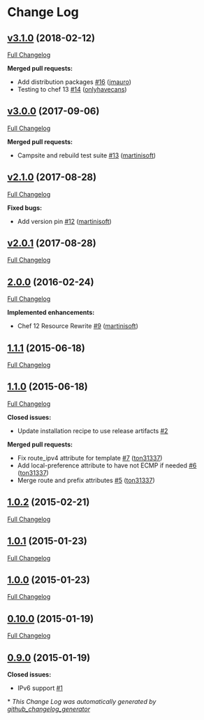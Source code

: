 # Change Log

## [v3.1.0](https://github.com/dnsimple/chef-exabgp/tree/v3.1.0) (2018-02-12)
[Full Changelog](https://github.com/dnsimple/chef-exabgp/compare/v3.0.0...v3.1.0)

**Merged pull requests:**

- Add distribution packages [\#16](https://github.com/dnsimple/chef-exabgp/pull/16) ([jmauro](https://github.com/jmauro))
- Testing to chef 13 [\#14](https://github.com/dnsimple/chef-exabgp/pull/14) ([onlyhavecans](https://github.com/onlyhavecans))

## [v3.0.0](https://github.com/dnsimple/chef-exabgp/tree/v3.0.0) (2017-09-06)
[Full Changelog](https://github.com/dnsimple/chef-exabgp/compare/v2.1.0...v3.0.0)

**Merged pull requests:**

- Campsite and rebuild test suite [\#13](https://github.com/dnsimple/chef-exabgp/pull/13) ([martinisoft](https://github.com/martinisoft))

## [v2.1.0](https://github.com/dnsimple/chef-exabgp/tree/v2.1.0) (2017-08-28)
[Full Changelog](https://github.com/dnsimple/chef-exabgp/compare/v2.0.1...v2.1.0)

**Fixed bugs:**

- Add version pin [\#12](https://github.com/dnsimple/chef-exabgp/pull/12) ([martinisoft](https://github.com/martinisoft))

## [v2.0.1](https://github.com/dnsimple/chef-exabgp/tree/v2.0.1) (2017-08-28)
[Full Changelog](https://github.com/dnsimple/chef-exabgp/compare/2.0.0...v2.0.1)

## [2.0.0](https://github.com/dnsimple/chef-exabgp/tree/2.0.0) (2016-02-24)
[Full Changelog](https://github.com/dnsimple/chef-exabgp/compare/1.1.1...2.0.0)

**Implemented enhancements:**

- Chef 12 Resource Rewrite [\#9](https://github.com/dnsimple/chef-exabgp/pull/9) ([martinisoft](https://github.com/martinisoft))

## [1.1.1](https://github.com/dnsimple/chef-exabgp/tree/1.1.1) (2015-06-18)
[Full Changelog](https://github.com/dnsimple/chef-exabgp/compare/1.1.0...1.1.1)

## [1.1.0](https://github.com/dnsimple/chef-exabgp/tree/1.1.0) (2015-06-18)
[Full Changelog](https://github.com/dnsimple/chef-exabgp/compare/1.0.2...1.1.0)

**Closed issues:**

- Update installation recipe to use release artifacts [\#2](https://github.com/dnsimple/chef-exabgp/issues/2)

**Merged pull requests:**

- Fix route\_ipv4 attribute for template [\#7](https://github.com/dnsimple/chef-exabgp/pull/7) ([ton31337](https://github.com/ton31337))
- Add local-preference attribute to have not ECMP if needed [\#6](https://github.com/dnsimple/chef-exabgp/pull/6) ([ton31337](https://github.com/ton31337))
- Merge route and prefix attributes [\#5](https://github.com/dnsimple/chef-exabgp/pull/5) ([ton31337](https://github.com/ton31337))

## [1.0.2](https://github.com/dnsimple/chef-exabgp/tree/1.0.2) (2015-02-21)
[Full Changelog](https://github.com/dnsimple/chef-exabgp/compare/1.0.1...1.0.2)

## [1.0.1](https://github.com/dnsimple/chef-exabgp/tree/1.0.1) (2015-01-23)
[Full Changelog](https://github.com/dnsimple/chef-exabgp/compare/1.0.0...1.0.1)

## [1.0.0](https://github.com/dnsimple/chef-exabgp/tree/1.0.0) (2015-01-23)
[Full Changelog](https://github.com/dnsimple/chef-exabgp/compare/0.10.0...1.0.0)

## [0.10.0](https://github.com/dnsimple/chef-exabgp/tree/0.10.0) (2015-01-19)
[Full Changelog](https://github.com/dnsimple/chef-exabgp/compare/0.9.0...0.10.0)

## [0.9.0](https://github.com/dnsimple/chef-exabgp/tree/0.9.0) (2015-01-19)
**Closed issues:**

- IPv6 support [\#1](https://github.com/dnsimple/chef-exabgp/issues/1)



\* *This Change Log was automatically generated by [github_changelog_generator](https://github.com/skywinder/Github-Changelog-Generator)*